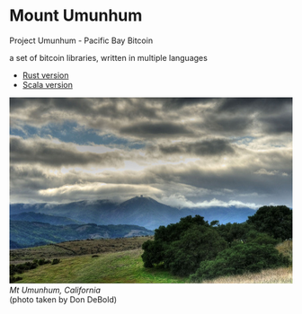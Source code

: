 # Mount Umunhum
Project Umunhum - Pacific Bay Bitcoin

a set of bitcoin libraries, written in multiple languages
- [Rust version](https://github.com/rust-flavored-bitcoin/umunhum)
- [Scala version](https://github.com/scala-flavored-bitcoin/umunhum)

![Mt Umunhum, California](image/Mt-Umunhum-Clouds.jpg?raw=true "umunhum")\
*Mt Umunhum, California*\
(photo taken by Don DeBold)
